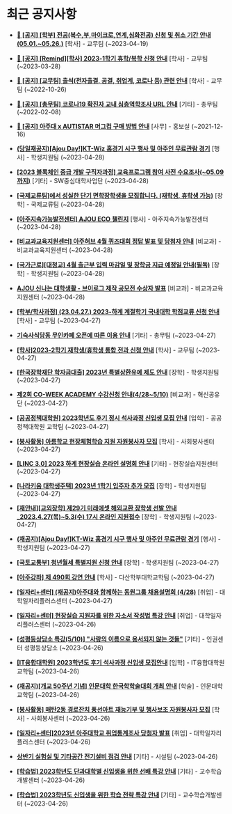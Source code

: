 # 최근 공지사항

* **[📌 [공지] [학부] 전공(복수,부,마이크로,연계,심화전공) 신청 및 취소 기간 안내 (05.01.~05.26.)](http://ajou.ac.kr/kr/ajou/notice.do?mode=view&amp;articleNo=213679&amp;article.offset=0&amp;articleLimit=30)**
 [학사] - 교무팀 (~2023-04-19)

* **[📌 [공지] [Remind][학사] 2023-1학기 휴학/복학 신청 안내](http://ajou.ac.kr/kr/ajou/notice.do?mode=view&amp;articleNo=212711&amp;article.offset=0&amp;articleLimit=30)**
 [학사] - 교무팀 (~2023-03-28)

* **[📌 [공지] [교무팀] 출석(전자출결, 공결, 취업계, 코로나 등) 관련 안내](http://ajou.ac.kr/kr/ajou/notice.do?mode=view&amp;articleNo=205552&amp;article.offset=0&amp;articleLimit=30)**
 [학사] - 교무팀 (~2022-10-26)

* **[📌 [공지] [총무팀] 코로나19 확진자 교내 심층역학조사 URL 안내](http://ajou.ac.kr/kr/ajou/notice.do?mode=view&amp;articleNo=180493&amp;article.offset=0&amp;articleLimit=30)**
 [기타] - 총무팀 (~2022-02-08)

* **[📌 [공지] 아주대 x AUTISTAR 머그컵 구매 방법 안내](http://ajou.ac.kr/kr/ajou/notice.do?mode=view&amp;articleNo=147976&amp;article.offset=0&amp;articleLimit=30)**
 [사무] - 홍보실 (~2021-12-16)

* **[(당일재공지)[Ajou Day!]KT-Wiz 홈경기 시구 행사 및 아주인 무료관람 경기](http://ajou.ac.kr/kr/ajou/notice.do?mode=view&amp;articleNo=214041&amp;article.offset=0&amp;articleLimit=30)**
 [행사] - 학생지원팀 (~2023-04-28)

* **[[2023 블록체인 중급 개발 구직자과정] 교육프로그램 참여 사전 수요조사(~05.09까지)](http://ajou.ac.kr/kr/ajou/notice.do?mode=view&amp;articleNo=214037&amp;article.offset=0&amp;articleLimit=30)**
 [기타] - SW중심대학사업단 (~2023-04-28)

* **[[국제교류팀]에서 성실한 단기 면학장학생을 모집합니다. (재학생, 휴학생 가능)](http://ajou.ac.kr/kr/ajou/notice.do?mode=view&amp;articleNo=214035&amp;article.offset=0&amp;articleLimit=30)**
 [장학] - 국제교류팀 (~2023-04-28)

* **[[아주지속가능발전센터] AJOU ECO 챌린지](http://ajou.ac.kr/kr/ajou/notice.do?mode=view&amp;articleNo=214034&amp;article.offset=0&amp;articleLimit=30)**
 [행사] - 아주지속가능발전센터 (~2023-04-28)

* **[[비교과교육지원센터] 아주허브 4월 퀴즈대회 정답 발표 및 당첨자 안내](http://ajou.ac.kr/kr/ajou/notice.do?mode=view&amp;articleNo=214026&amp;article.offset=0&amp;articleLimit=30)**
 [비교과] - 비교과교육지원센터 (~2023-04-28)

* **[[국가근로][대청교] 4월 출근부 입력 마감일 및 장학금 지급 예정일 안내(필독)](http://ajou.ac.kr/kr/ajou/notice.do?mode=view&amp;articleNo=214024&amp;article.offset=0&amp;articleLimit=30)**
 [장학] - 학생지원팀 (~2023-04-28)

* **[AJOU 신나는 대학생활 - 브이로그 제작 공모전 수상자 발표](http://ajou.ac.kr/kr/ajou/notice.do?mode=view&amp;articleNo=214021&amp;article.offset=0&amp;articleLimit=30)**
 [비교과] - 비교과교육지원센터 (~2023-04-28)

* **[[학부/학사과정] (23.04.27.) 2023-하계 계절학기 국내대학 학점교류 신청 안내](http://ajou.ac.kr/kr/ajou/notice.do?mode=view&amp;articleNo=214020&amp;article.offset=0&amp;articleLimit=30)**
 [학사] - 교무팀 (~2023-04-27)

* **[기숙사식당동 무인카페 오픈에 따른 이용 안내](http://ajou.ac.kr/kr/ajou/notice.do?mode=view&amp;articleNo=214016&amp;article.offset=0&amp;articleLimit=30)**
 [기타] - 총무팀 (~2023-04-27)

* **[[학사]2023-2학기 재학생/휴학생 통합 전과 신청 안내](http://ajou.ac.kr/kr/ajou/notice.do?mode=view&amp;articleNo=214014&amp;article.offset=0&amp;articleLimit=30)**
 [학사] - 교무팀 (~2023-04-27)

* **[[한국장학재단 학자금대출] 2023년 특별상환유예 제도 안내](http://ajou.ac.kr/kr/ajou/notice.do?mode=view&amp;articleNo=214013&amp;article.offset=0&amp;articleLimit=30)**
 [장학] - 학생지원팀 (~2023-04-27)

* **[제2회 CO-WEEK ACADEMY 수강신청 안내(4/28~5/10)](http://ajou.ac.kr/kr/ajou/notice.do?mode=view&amp;articleNo=214008&amp;article.offset=0&amp;articleLimit=30)**
 [비교과] - 혁신공유단 (~2023-04-27)

* **[[공공정책대학원] 2023학년도 후기 정시 석사과정 신입생 모집 안내](http://ajou.ac.kr/kr/ajou/notice.do?mode=view&amp;articleNo=214007&amp;article.offset=0&amp;articleLimit=30)**
 [입학] - 공공정책대학원 교학팀 (~2023-04-27)

* **[[봉사활동] 아름학교 현장체험학습 지원 자원봉사자 모집](http://ajou.ac.kr/kr/ajou/notice.do?mode=view&amp;articleNo=214004&amp;article.offset=0&amp;articleLimit=30)**
 [학사] - 사회봉사센터 (~2023-04-27)

* **[[LINC 3.0] 2023 하계 현장실습 온라인 설명회 안내](http://ajou.ac.kr/kr/ajou/notice.do?mode=view&amp;articleNo=214000&amp;article.offset=0&amp;articleLimit=30)**
 [기타] - 현장실습지원센터 (~2023-04-27)

* **[[나라키움 대학생주택] 2023년 1학기 입주자 추가 모집](http://ajou.ac.kr/kr/ajou/notice.do?mode=view&amp;articleNo=213991&amp;article.offset=0&amp;articleLimit=30)**
 [장학] - 학생지원팀 (~2023-04-27)

* **[[재안내][교외장학] 제29기 미래에셋 해외교환 장학생 선발 안내 _2023.4.27(목)~5.3(수) 17시 온라인 지원접수](http://ajou.ac.kr/kr/ajou/notice.do?mode=view&amp;articleNo=213988&amp;article.offset=0&amp;articleLimit=30)**
 [장학] - 학생지원팀 (~2023-04-27)

* **[(재공지)[Ajou Day!]KT-Wiz 홈경기 시구 행사 및 아주인 무료관람 경기](http://ajou.ac.kr/kr/ajou/notice.do?mode=view&amp;articleNo=213987&amp;article.offset=0&amp;articleLimit=30)**
 [행사] - 학생지원팀 (~2023-04-27)

* **[[국토교통부] 청년월세 특별지원 신청 안내](http://ajou.ac.kr/kr/ajou/notice.do?mode=view&amp;articleNo=213986&amp;article.offset=0&amp;articleLimit=30)**
 [장학] - 학생지원팀 (~2023-04-27)

* **[[아주강좌] 제 490회 강연 안내](http://ajou.ac.kr/kr/ajou/notice.do?mode=view&amp;articleNo=213984&amp;article.offset=0&amp;articleLimit=30)**
 [학사] - 다산학부대학교학팀 (~2023-04-27)

* **[[일자리+센터] (재공지)아주대와 함께하는 동원그룹 채용설명회 (4/28)](http://ajou.ac.kr/kr/ajou/notice.do?mode=view&amp;articleNo=213983&amp;article.offset=0&amp;articleLimit=30)**
 [취업] - 대학일자리플러스센터 (~2023-04-27)

* **[[일자리+센터] 현장실습 지원자를 위한 자소서 작성법 특강 안내](http://ajou.ac.kr/kr/ajou/notice.do?mode=view&amp;articleNo=213980&amp;article.offset=0&amp;articleLimit=30)**
 [취업] - 대학일자리플러스센터 (~2023-04-26)

* **[[성평등상담소 특강(5/10)] &quot;사랑의 이름으로 용서되지 않는 것들&quot;](http://ajou.ac.kr/kr/ajou/notice.do?mode=view&amp;articleNo=213974&amp;article.offset=0&amp;articleLimit=30)**
 [기타] - 인권센터 성평등상담소 (~2023-04-26)

* **[[IT융합대학원] 2023학년도 후기 석사과정 신입생 모집안내](http://ajou.ac.kr/kr/ajou/notice.do?mode=view&amp;articleNo=213970&amp;article.offset=0&amp;articleLimit=30)**
 [입학] - IT융합대학원 교학팀 (~2023-04-26)

* **[(재공지)[개교 50주년 기념] 인문대학 한국학학술대회 개최 안내](http://ajou.ac.kr/kr/ajou/notice.do?mode=view&amp;articleNo=213964&amp;article.offset=0&amp;articleLimit=30)**
 [학술] - 인문대학교학팀 (~2023-04-26)

* **[[봉사활동] 매탄2동 경로잔치 풍선아트 재능기부 및 행사보조 자원봉사자 모집](http://ajou.ac.kr/kr/ajou/notice.do?mode=view&amp;articleNo=213959&amp;article.offset=0&amp;articleLimit=30)**
 [학사] - 사회봉사센터 (~2023-04-26)

* **[[일자리+센터]2023년 아주대학교 취업통계조사 당첨자 발표](http://ajou.ac.kr/kr/ajou/notice.do?mode=view&amp;articleNo=213958&amp;article.offset=0&amp;articleLimit=30)**
 [취업] - 대학일자리플러스센터 (~2023-04-26)

* **[상반기 실험실 및 기타공간 전기설비 점검 안내](http://ajou.ac.kr/kr/ajou/notice.do?mode=view&amp;articleNo=213949&amp;article.offset=0&amp;articleLimit=30)**
 [기타] - 시설팀 (~2023-04-26)

* **[[학습법] 2023학년도 단과대학별 신입생을 위한 선배 특강 안내](http://ajou.ac.kr/kr/ajou/notice.do?mode=view&amp;articleNo=213946&amp;article.offset=0&amp;articleLimit=30)**
 [기타] - 교수학습개발센터 (~2023-04-26)

* **[[학습법] 2023학년도 신입생을 위한 학습 전략 특강 안내](http://ajou.ac.kr/kr/ajou/notice.do?mode=view&amp;articleNo=213945&amp;article.offset=0&amp;articleLimit=30)**
 [기타] - 교수학습개발센터 (~2023-04-26)

